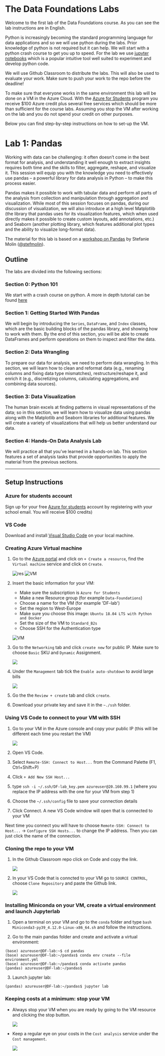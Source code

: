 # The Data Foundations Labs 

Welcome to the first lab of the Data Foundations course. As you can see the lab instructions are in English. 

Python is increasingly becoming the standard programming language for data applications and so we will use python during the labs. Prior knowledge of python is not required but it can help. We will start with a python crash course to get you up to speed. For the lab we use [jupyter notebooks](https://jupyter.org/) which is a popular intuitive tool well suited to experiment and develop python code. 

We will use Github Classroom to distribute the labs. This will also be used to evaluate your work. Make sure to push your work to the repo before the deadline!

To make sure that everyone works in the same environment this lab will be done on a VM in the Azure Cloud. With the [Azure for Students](https://azure.microsoft.com/en-us/free/students/) program you receive $100 Azure credit plus several free services which should be more than sufficient for the course labs. Assuming you stop the VM after working on the lab and you do not spend your credit on other purposes.

Below you can find step-by-step instructions on how to set-up the VM.

# Lab 1: Pandas

Working with data can be challenging: it often doesn’t come in the best format for analysis, and understanding it well enough to extract insights requires both time and the skills to filter, aggregate, reshape, and visualize it. This session will equip you with the knowledge you need to effectively use pandas – a powerful library for data analysis in Python – to make this process easier.

Pandas makes it possible to work with tabular data and perform all parts of the analysis from collection and manipulation through aggregation and visualization. While most of this session focuses on pandas, during our discussion of visualization, we will also introduce at a high level Matplotlib (the library that pandas uses for its visualization features, which when used directly makes it possible to create custom layouts, add annotations, etc.) and Seaborn (another plotting library, which features additional plot types and the ability to visualize long-format data).

The material for this lab is based on a [workshop on Pandas](https://github.com/stefmolin/pandas-workshop) by Stefanie Molin ([@stefmolin](https://github.com/stefmolin)).

## Outline

The labs are divided into the following sections:

### Section 0: Python 101
We start with a crash course on python. A more in depth tutorial can be found [here](https://docs.python.org/3/tutorial/)

### Section 1: Getting Started With Pandas
We will begin by introducing the `Series`, `DataFrame`, and `Index` classes, which are the basic building blocks of the pandas library, and showing how to work with them. By the end of this section, you will be able to create DataFrames and perform operations on them to inspect and filter the data.

### Section 2: Data Wrangling
To prepare our data for analysis, we need to perform data wrangling. In this section, we will learn how to clean and reformat data (e.g., renaming columns and fixing data type mismatches), restructure/reshape it, and enrich it (e.g., discretizing columns, calculating aggregations, and combining data sources).

### Section 3: Data Visualization
The human brain excels at finding patterns in visual representations of the data; so in this section, we will learn how to visualize data using pandas along with the Matplotlib and Seaborn libraries for additional features. We will create a variety of visualizations that will help us better understand our data.

### Section 4: Hands-On Data Analysis Lab
We will practice all that you’ve learned in a hands-on lab. This section features a set of analysis tasks that provide opportunities to apply the material from the previous sections.

---

## Setup Instructions

### Azure for students account
Sign up for your free [Azure for students](https://azure.microsoft.com/en-us/free/students/) account by registering with your school email. You will receive $100 credits)

### VS Code
Download and install [Visual Studio Code](https://code.visualstudio.com/) on your local machine.

### Creating Azure Virtual machine
1. Go to the [Azure portal](https://portal.azure.com/) and click on `+ Create a resource`, find the `Virtual machine` service and click on `Create`. 

    ![res](./images/resource.png)                  ![VM](./images/VM.png)

2. Insert the basic information for your VM:
    - Make sure the subscription is `Azure for Students`
    - Make a new Resource group (for example `Data-Foundations`)
    - Choose a name for the VM (for example 'DF-lab')
    - Set the region to West-Europe
    - Make sure you choose this image: `Ubuntu 18.04 LTS with Python and Docker`
    - Set the size of the VM to `Standard_B2s`
    - Choose SSH for the Authentication type
    
    ![VM](./images/VM_basic.png)

3. Go to the `Networking` tab and click `create new` for public IP. Make sure to choose `Basic` SKU and `Dynamic` Assignment.

    ![](./images/IP.png)

4. Under the `Management` tab tick the `Enable auto-shutdown` to avoid large bills
    
    ![](./images/shutdown.png)

5. Go the the `Review + create` tab and click `create`.

6. Download your private key and save it in the `~./ssh` folder.

### Using VS Code to connect to your VM with SSH

1. Go to your VM in the Azure console and copy your public IP (this will be different each time you restart the VM)

    ![](./images/publicIP.png)

2. Open VS Code.

3. Select `Remote-SSH: Connect to Host...` from the Command Palette (F1, Ctrl+Shift+P)

4. Click `+ Add New SSH Host...`

5. type `ssh -i ~/.ssh/DF-lab_key.pem azureuser@20.160.99.1` (where you replace the IP address with the one for your VM from step 1)

6. Choose the `~/.ssh/config` file to save your connection details

7. Click Connect. A new VS Code window will open that is connected to your VM

Next time you connect you will have to choose `Remote-SSH: Connect to Host...` -> `Configure SSH Hosts...` to change the IP address. Then you can just click the name of the connection.

### Cloning the repo to your VM

1. In the Github Classroom repo click on Code and copy the link. 

    ![](./images/repo.png)
    
2. In your VS Code that is conncted to your VM go to `SOURCE CONTROL`, choose `Clone Repository` and paste the Github link.

    ![](./images/clone_repo.png)

### Installing Miniconda on your VM, create a virtual environment and launch Jupyterlab

1. Open a terminal on your VM and go to the `conda` folder and type `bash Miniconda3-py39_4.12.0-Linux-x86_64.sh` and follow the instructions.

2. Go to the main pandas folder and create and activate a virtual environment: 
```shell
(base) azureuser@DF-lab:~$ cd pandas 
(base) azureuser@DF-lab:~/pandas$ conda env create --file environment.yml
(base) azureuser@DF-lab:~/pandas$ conda activate pandas
(pandas) azureuser@DF-lab:~/pandas$
```

3. Launch jupyter lab:
```shell
(pandas) azureuser@DF-lab:~/pandas$ jupyter lab
```

### Keeping costs at a minimum: stop your VM

- Always stop your VM when you are ready by going to the VM resource and clicking the stop button.
    
    ![](./images/stop.png)
    
- Keep a regular eye on your costs in the `Cost analysis` service under the `Cost management`. 

    ![](./images/cost.png)